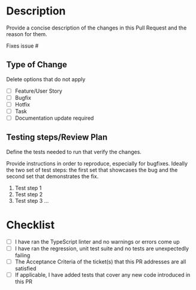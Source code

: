 # Description

Provide a concise description of the changes in this Pull Request and the reason for them.

Fixes issue #<XXX>

## Type of Change

Delete options that do not apply

- [ ] Feature/User Story
- [ ] Bugfix
- [ ] Hotfix
- [ ] Task
- [ ] Documentation update required

## Testing steps/Review Plan

Define the tests needed to run that verify the changes.

Provide instructions in order to reproduce, especially for bugfixes. Ideally the two set of test steps: the first set that showcases the bug and the second set that demonstrates the fix.

1. Test step 1
1. Test step 2
1. Test step 3
   ...

# Checklist

- [ ] I have ran the TypeScript linter and no warnings or errors come up
- [ ] I have ran the regression, unit test suite and no tests are unexpectedly failing
- [ ] The Acceptance Criteria of the ticket(s) that this PR addresses are all satisfied
- [ ] If applicable, I have added tests that cover any new code introduced in this PR

